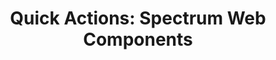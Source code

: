 ---
layout: examples.njk
title: 'Quick Actions: Spectrum Web Components'
displayName: Quick Actions
componentName: quick-actions
tags:
  - component-examples
---